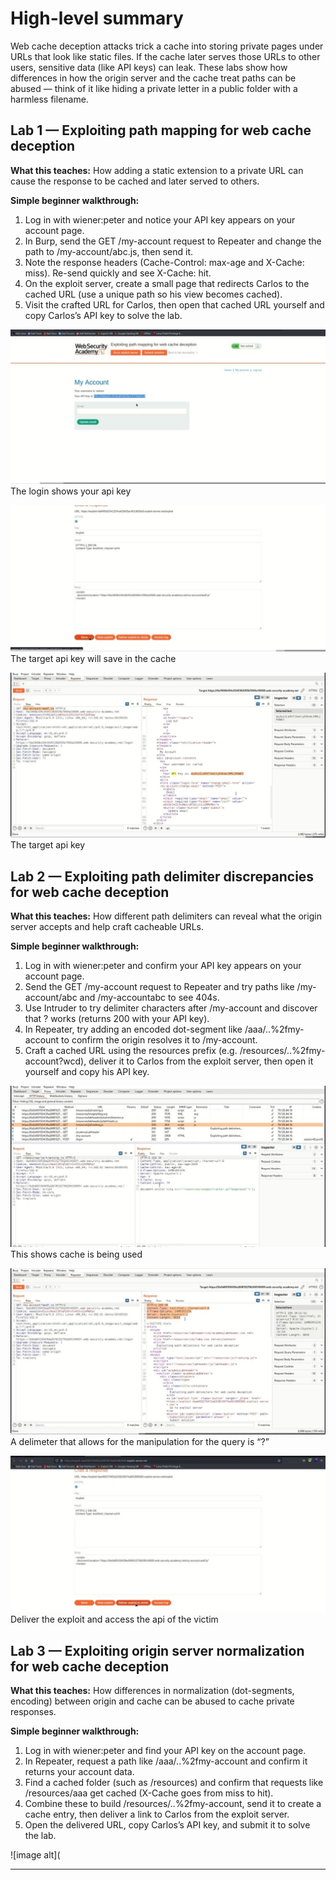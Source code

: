 # High-level summary

Web cache deception attacks trick a cache into storing private pages under URLs that look like static files. If the cache later serves those URLs to other users, sensitive data (like API keys) can leak. These labs show how differences in how the origin server and the cache treat paths can be abused — think of it like hiding a private letter in a public folder with a harmless filename.

## Lab 1 — Exploiting path mapping for web cache deception

**What this teaches:** How adding a static extension to a private URL can cause the response to be cached and later served to others.

**Simple beginner walkthrough:**

1. Log in with wiener:peter and notice your API key appears on your account page.
2. In Burp, send the GET /my-account request to Repeater and change the path to /my-account/abc.js, then send it.
3. Note the response headers (Cache-Control: max-age and X-Cache: miss). Re-send quickly and see X-Cache: hit.
4. On the exploit server, create a small page that redirects Carlos to the cached URL (use a unique path so his view becomes cached).
5. Visit the crafted URL for Carlos, then open that cached URL yourself and copy Carlos’s API key to solve the lab.

![image alt](https://github.com/Lispectree/web-sec/blob/b3f95b17ba2dfc2ed91f6abbb24eb11988ba3485/web-security-labs/labs/web-cache-deception/WEB%20DEC%20LAB1%20PHOTO1.jpg)
The login shows your api key


![image alt](https://github.com/Lispectree/web-sec/blob/62af85abe4e73c4cc28037eb5a79fb55d1b1c1a9/web-security-labs/labs/web-cache-deception/WEB%20DEC%20LAB1%20PHOTO2.jpg)
The target api key will save in the cache


![image alt](https://github.com/Lispectree/web-sec/blob/26b4a80bd2cc9b6ea59660cab2001a43510a4bbc/web-security-labs/labs/web-cache-deception/WEB%20DEC%20LAB1%20PHOTO3.jpg)
The target api key


## Lab 2 — Exploiting path delimiter discrepancies for web cache deception

**What this teaches:** How different path delimiters can reveal what the origin server accepts and help craft cacheable URLs.

**Simple beginner walkthrough:**

1. Log in with wiener:peter and confirm your API key appears on your account page.
2. Send the GET /my-account request to Repeater and try paths like /my-account/abc and /my-accountabc to see 404s.
3. Use Intruder to try delimiter characters after /my-account and discover that ? works (returns 200 with your API key).
4. In Repeater, try adding an encoded dot-segment like /aaa/..%2fmy-account to confirm the origin resolves it to /my-account.
5. Craft a cached URL using the resources prefix (e.g. /resources/..%2fmy-account?wcd), deliver it to Carlos from the exploit server, then open it yourself and copy his API key.

![image alt](https://github.com/Lispectree/web-sec/blob/8545e8d563946cb60744a0a5327112cc30882604/web-security-labs/labs/web-cache-deception/WEB%20DEC%20LAB2%20PHOTO1.jpg)
This shows cache is being used


![image alt](https://github.com/Lispectree/web-sec/blob/754a6026d3641990ef1bf31b807936afd28967b9/web-security-labs/labs/web-cache-deception/WEB%20DEC%20LAB2%20PHOTO2.jpg)
A delimeter that allows for the manipulation for the query is “?”


![image alt](https://github.com/Lispectree/web-sec/blob/08a4525a319e72768abeeb58319ae43a4734f418/web-security-labs/labs/web-cache-deception/WEB%20DEC%20LAB2%20PHOTO3.jpg)
Deliver the exploit and access the api of the victim

## Lab 3 — Exploiting origin server normalization for web cache deception

**What this teaches:** How differences in normalization (dot-segments, encoding) between origin and cache can be abused to cache private responses.

**Simple beginner walkthrough:**

1. Log in with wiener:peter and find your API key on the account page.
2. In Repeater, request a path like /aaa/..%2fmy-account and confirm it returns your account data.
3. Find a cached folder (such as /resources) and confirm that requests like /resources/aaa get cached (X-Cache goes from miss to hit).
4. Combine these to build /resources/..%2fmy-account, send it to create a cache entry, then deliver a link to Carlos from the exploit server.
5. Open the delivered URL, copy Carlos’s API key, and submit it to solve the lab.

 ![image alt](


---


